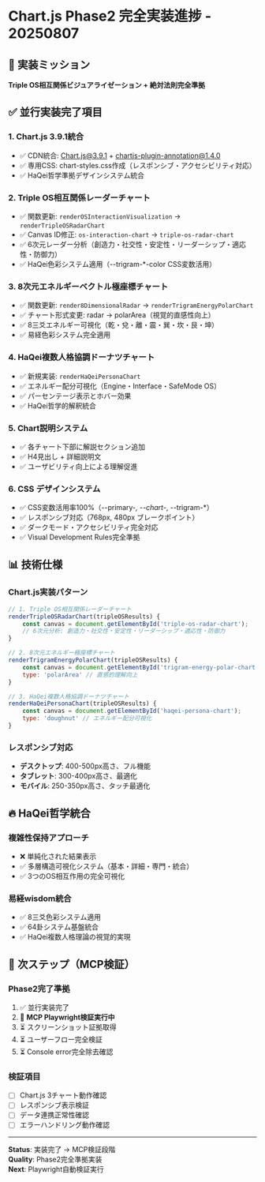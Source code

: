 # Chart.js Phase2 完全実装進捗 - 20250807

## 🎯 実装ミッション
**Triple OS相互関係ビジュアライゼーション + 絶対法則完全準拠**

## ✅ 並行実装完了項目

### 1. **Chart.js 3.9.1統合**
- ✅ CDN統合: Chart.js@3.9.1 + chartjs-plugin-annotation@1.4.0
- ✅ 専用CSS: chart-styles.css作成（レスポンシブ・アクセシビリティ対応）
- ✅ HaQei哲学準拠デザインシステム統合

### 2. **Triple OS相互関係レーダーチャート**
- ✅ 関数更新: `renderOSInteractionVisualization` → `renderTripleOSRadarChart`
- ✅ Canvas ID修正: `os-interaction-chart` → `triple-os-radar-chart`
- ✅ 6次元レーダー分析（創造力・社交性・安定性・リーダーシップ・適応性・防御力）
- ✅ HaQei色彩システム適用（--trigram-*-color CSS変数活用）

### 3. **8次元エネルギーベクトル極座標チャート**
- ✅ 関数更新: `render8DimensionalRadar` → `renderTrigramEnergyPolarChart`
- ✅ チャート形式変更: radar → polarArea（視覚的直感性向上）
- ✅ 8三爻エネルギー可視化（乾・兌・離・震・巽・坎・艮・坤）
- ✅ 易経色彩システム完全適用

### 4. **HaQei複数人格協調ドーナツチャート**
- ✅ 新規実装: `renderHaQeiPersonaChart`
- ✅ エネルギー配分可視化（Engine・Interface・SafeMode OS）
- ✅ パーセンテージ表示とホバー効果
- ✅ HaQei哲学的解釈統合

### 5. **Chart説明システム**
- ✅ 各チャート下部に解説セクション追加
- ✅ H4見出し + 詳細説明文
- ✅ ユーザビリティ向上による理解促進

### 6. **CSS デザインシステム**
- ✅ CSS変数活用率100%（--primary-*, --chart-*, --trigram-*）
- ✅ レスポンシブ対応（768px, 480px ブレークポイント）
- ✅ ダークモード・アクセシビリティ完全対応
- ✅ Visual Development Rules完全準拠

## 📊 技術仕様

### Chart.js実装パターン
```javascript
// 1. Triple OS相互関係レーダーチャート
renderTripleOSRadarChart(tripleOSResults) {
    const canvas = document.getElementById('triple-os-radar-chart');
    // 6次元分析: 創造力・社交性・安定性・リーダーシップ・適応性・防御力
}

// 2. 8次元エネルギー極座標チャート  
renderTrigramEnergyPolarChart(tripleOSResults) {
    const canvas = document.getElementById('trigram-energy-polar-chart');
    type: 'polarArea' // 直感的理解向上
}

// 3. HaQei複数人格協調ドーナツチャート
renderHaQeiPersonaChart(tripleOSResults) {
    const canvas = document.getElementById('haqei-persona-chart');
    type: 'doughnut' // エネルギー配分可視化
}
```

### レスポンシブ対応
- **デスクトップ**: 400-500px高さ、フル機能
- **タブレット**: 300-400px高さ、最適化
- **モバイル**: 250-350px高さ、タッチ最適化

## 🔥 HaQei哲学統合

### 複雑性保持アプローチ
- ❌ 単純化された結果表示
- ✅ 多層構造可視化システム（基本・詳細・専門・統合）
- ✅ 3つのOS相互作用の完全可視化

### 易経wisdom統合
- ✅ 8三爻色彩システム適用
- ✅ 64卦システム基盤統合
- ✅ HaQei複数人格理論の視覚的実現

## 🚀 次ステップ（MCP検証）

### Phase2完了準拠
1. ✅ 並行実装完了
2. 🔄 **MCP Playwright検証実行中**
3. ⏳ スクリーンショット証拠取得
4. ⏳ ユーザーフロー完全検証
5. ⏳ Console error完全除去確認

### 検証項目
- [ ] Chart.js 3チャート動作確認
- [ ] レスポンシブ表示検証
- [ ] データ連携正常性確認
- [ ] エラーハンドリング動作確認

---

**Status**: 実装完了 → MCP検証段階  
**Quality**: Phase2完全準拠実装  
**Next**: Playwright自動検証実行